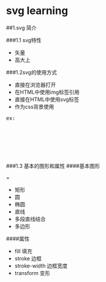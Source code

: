 svg learning
===

##1.svg 简介

###1.1 svg特性

* 矢量
* 高大上

###1.2svg的使用方式

* 直接在浏览器打开
* 在HTML中使用img标签引用
* 直接在HTML中使用svg标签
* 作为css背景使用
<pre>
ex:<div class="div1"></div>
<style type="text/css">
	.div1{
		width:50px;
		height:50px;
		background-image: url(../img/simple.svg);
		background-size: 100%;
	}
</style>
</pre>

###1.3 基本的图形和属性
####基本图形

=

* 矩形<rect>
* 圆<circle>
* 椭圆<ellipse>
* 直线<line>
* 多段直线结合<polyline>
* 多边形<polygon>

####属性
* fill 填充
* stroke 边框
* stroke-width 边框宽度
* transform 变形